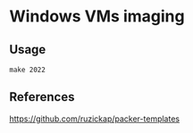 # Windows VMs imaging


## Usage

```
make 2022
```

## References

https://github.com/ruzickap/packer-templates
